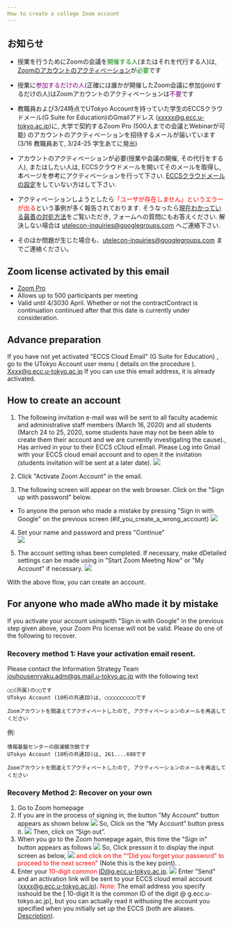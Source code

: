 ```yaml
---
How to create a college Zoom account
---
```


## お知らせ

* 授業を行うためにZoomの会議を<font color="green">開催する人</font>(またはそれを代行する人)は, <a href="create_account" target="">Zoomのアカウントのアクティベーション</a>が<font color="green">必要</font>です
* 授業に<font color="purple">参加するだけの人</font>(正確には誰かが開催したZoom会議に参加(join)するだけの人)はZoomアカウントのアクティベーションは<font color="purple">不要</font>です

* 教職員および3/24時点でUTokyo Accountを持っていた学生のECCSクラウドメール(G Suite for Education)のGmailアドレス (xxxxx@g.ecc.u-tokyo.ac.jp)に, 大学で契約するZoom Pro (500人までの会議とWebinarが可能) のアカウントのアクティベーションを招待するメールが届いています(3/16 教職員あて, 3/24-25 学生あてに発出)
 * アカウントのアクティベーションが必要(授業や会議の開催, その代行をする人), またはしたい人は, ECCSクラウドメールを開いてそのメールを取得し, 本ページを参考にアクティベーションを行って下さい. <a href="https://hwb.ecc.u-tokyo.ac.jp/wp/literacy/email/initialize/">ECCSクラウドメールの設定</a>をしていない方はして下さい.
 * アクティベーションしようとしたら<font color="red">「ユーザが存在しません」というエラーが出る</font>という事例が多く報告されております. そうなったら<a href="https://tinyurl.com/v5pvzb5">現在わかっている最善の対処方法</a>をご覧いただき, フォームへの質問にもお答えください. 解決しない場合は utelecon-inquiries@googlegroups.com へご連絡下さい.

* そのほか問題が生じた場合も、utelecon-inquiries@googlegroups.com までご連絡ください。


## Zoom license activated by this email 

 * [Zoom Pro](https://www.zoom.us/pricing/?zcid=2502&creative=372836060623&keyword=%2Bzoom%20%E8%A8%98%E9%8C%B2&matchtype=b&network=g&device=c&gclid=Cj0KCQjwx7zzBRCcARIsABPRscOD9-6-XKTSyUy5gK7SieIY89abNP-_0OcXGIezRfUuLq-BCwSJfCAaAiN9EALw_wcB)
 * Allows up to 500 participants per meeting 
 * Valid until 4/3030 April. Whether or not the contractContract is continuation continued after that this date is currently under consideration.

## Advance preparation 

If you have not yet activated "ECCS Cloud Email" (G Suite for Education) , go to the UTokyo Account user menu ( details on the procedure ). Xxxx@g.ecc.u-tokyo.ac.jp If you can use this email address, it is already activated. 

## How to create an account 

1. The following invitation e-mail was will be sent to all faculty academic and administrative staff members (March 16, 2020) and all students (March 24 to 25, 2020, some students have may not be been able to create them their account and we are currently investigating the cause)., Has arrived in your to their ECCS cCloud eEmail. Please Log into Gmail with your ECCS cloud email account and to open it the invitation (students invitation will be sent at a later date). 
  ![](img/zoom_account_email.png)  


2. Click "Activate Zoom Account" in the email.  
  
3. The following screen will appear on the web browser. Click on the "Sign up with password" below. 
  * To anyone the person who made a mistake by pressing "Sign in with Google" on the previous screen (#if_you_create_a_wrong_account)
  ![](img/zoom_account_browser1.png)
  
4. Set your name and password and press "Continue"  
  ![](img/zoom_account_browser2.png)
  
5. The account setting ishas been completed. If necessary, make dDetailed settings can be made using in "Start Zoom Meeting Now" or "My Account" if necessary. 
  ![](img/zoom_account_browser3.png)
  
  
With the above flow, you can create an account. 

<a name="if_you_create_a_wrong_account"> </a>
## For anyone who made aWho made it by mistake 

If you activate your account usingwith "Sign in with Google" in the previous step given above, your Zoom Pro license will not be valid. Please do one of the following to recover. 

### Recovery method 1: Have your activation email resent.

Please contact the Information Strategy Team jouhousenryaku.adm@gs.mail.u-tokyo.ac.jp with the following text 

```
◯◯(所属)の◯◯です
UTokyo Account (10桁の共通ID)は, ◯◯◯◯◯◯◯◯◯◯です

Zoomアカウントを間違えてアクティベートしたので, アクティベーションのメールを再送してください

```

例:

```
情報基盤センターの田浦健次朗です
UTokyo Account (10桁の共通ID)は, 261....608です

Zoomアカウントを間違えてアクティベートしたので, アクティベーションのメールを再送してください

```

### Recovery Method 2: Recover on your own 
1. Go to Zoom homepage 
1. If you are in the process of signing in, the button "My Account" button appears as shown below
 ![](img/recover_1.png)
So, Click on the “My Account” button press it.
 ![](img/recover_2.png)
Then, click on “Sign out”. 
3. When you go to the Zoom homepage again, this time the "Sign in" button appears as follows 
 ![](img/recover_3.png)
So, Click presson it to display the input screen as below, 
 ![](img/recover_4.png)
<font color="red">and click on the "“Did you forget your password” to proceed to the next screen" </font>(Note this is the key point). .
4. Enter your <font color="red">10-digit common ID@g.ecc.u-tokyo.ac.jp</font>.
 ![](img/recover_5.png)
Enter "Send" and an activation link will be sent to your ECCS cloud email account (xxxx@g.ecc.u-tokyo.ac.jp).  <font color="red">Note:</font> The email address you specify isshould be the [ 10-digit It is the common ID of the digit @ g.ecc.u-tokyo.ac.jp], but you can actually read it withusing the account you specified when you initially set up the ECCS (both are aliases. <a href="https://www.ecc.u-tokyo.ac.jp/announcement/2020/03/12_3139.html" target="_blank">Description</a>).
 
